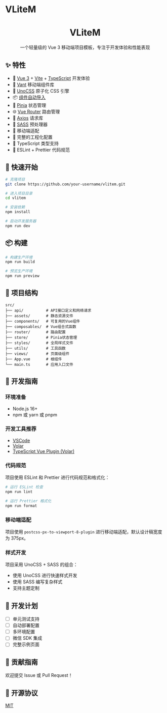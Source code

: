 # VLiteM

<div align="center">
  <h1>VLiteM</h1>
  <p>一个轻量级的 Vue 3 移动端项目模板，专注于开发体验和性能表现</p>
</div>

## ✨ 特性

- 🚀 [Vue 3](https://vuejs.org/) + [Vite](https://vitejs.dev/) + [TypeScript](https://www.typescriptlang.org/) 开发体验
- 📱 [Vant](https://vant-ui.github.io/vant/#/zh-CN) 移动端组件库
- 🎨 [UnoCSS](https://unocss.dev/) 原子化 CSS 引擎
- 📦 [组件自动导入](https://github.com/antfu/unplugin-vue-components)
- 🍍 [Pinia](https://pinia.vuejs.org/) 状态管理
- 🌐 [Vue Router](https://router.vuejs.org/) 路由管理
- 📡 [Axios](https://axios-http.com/) 请求库
- 💅 [SASS](https://sass-lang.com/) 预处理器
- 📱 移动端适配
- 🔧 完整的工程化配置
- 💪 TypeScript 类型支持
- 🎯 ESLint + Prettier 代码规范

## 🚀 快速开始

```bash
# 克隆项目
git clone https://github.com/your-username/vlitem.git

# 进入项目目录
cd vlitem

# 安装依赖
npm install

# 启动开发服务器
npm run dev
```

## 📦 构建

```bash
# 构建生产环境
npm run build

# 预览生产环境
npm run preview
```

## 📁 项目结构

```
src/
├── api/          # API接口定义和网络请求
├── assets/       # 静态资源文件
├── components/   # 可复用的Vue组件
├── composables/  # Vue组合式函数
├── router/       # 路由配置
├── store/        # Pinia状态管理
├── styles/       # 全局样式文件
├── utils/        # 工具函数
├── views/        # 页面级组件
├── App.vue       # 根组件
└── main.ts       # 应用入口文件
```

## 🔧 开发指南

### 环境准备

- Node.js 16+
- npm 或 yarn 或 pnpm

### 开发工具推荐

- [VSCode](https://code.visualstudio.com/)
- [Volar](https://marketplace.visualstudio.com/items?itemName=Vue.volar)
- [TypeScript Vue Plugin (Volar)](https://marketplace.visualstudio.com/items?itemName=Vue.vscode-typescript-vue-plugin)

### 代码规范

项目使用 ESLint 和 Prettier 进行代码规范和格式化：

```bash
# 运行 ESLint 检查
npm run lint

# 运行 Prettier 格式化
npm run format
```

### 移动端适配

项目使用 `postcss-px-to-viewport-8-plugin` 进行移动端适配，默认设计稿宽度为 375px。

### 样式开发

项目采用 UnoCSS + SASS 的组合：

- 使用 UnoCSS 进行快速样式开发
- 使用 SASS 编写复杂样式
- 支持主题定制

## 📝 开发计划

- [ ] 单元测试支持
- [ ] 自动部署配置
- [ ] 多环境配置
- [ ] 微信 SDK 集成
- [ ] 完整示例页面

## 🤝 贡献指南

欢迎提交 Issue 或 Pull Request！

## 📄 开源协议

[MIT](./LICENSE)

